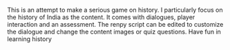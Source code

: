 This is an attempt to make a serious game on history. I particularly focus on the history of India as the content. It comes with dialogues, player interaction and an assessment. The renpy script can be edited to customize the dialogue and change the content images or quiz questions. Have fun in learning history
